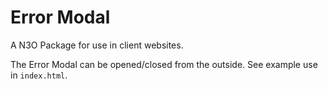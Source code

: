 # Error Modal

A N3O Package for use in client websites.

The Error Modal can be opened/closed from the outside. See example use in `index.html`.